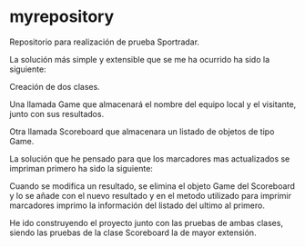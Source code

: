 # myrepository

Repositorio para realización de prueba Sportradar.

La solución más simple y extensible que se me ha ocurrido ha sido la siguiente:

Creación de dos clases. 

Una llamada Game que almacenará el nombre del equipo local y el visitante, junto con sus resultados. 

Otra llamada Scoreboard que almacenara un listado de objetos de tipo Game.

La solución que he pensado para que los marcadores mas actualizados se impriman primero ha sido la siguiente:

Cuando se modifica un resultado, se elimina el objeto Game del Scoreboard y lo se añade con el nuevo resultado y en el metodo utilizado para imprimir marcadores imprimo la información del listado del ultimo al primero.

He ido construyendo el proyecto junto con las pruebas de ambas clases, siendo las pruebas de la clase Scoreboard la de mayor extensión.
